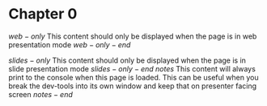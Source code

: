 # Chapter 0

$web-only$
This content should only be displayed when the page
is in web presentation mode
$web-only-end$

$slides-only$
This content should only be displayed when the page
is in slide presentation mode
$slides-only-end$
$notes$
This content will always print to the console
when this page is loaded. This can be useful
when you break the dev-tools into its own window
and keep that on presenter facing screen
$notes-end$
